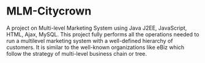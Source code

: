# MLM-Citycrown
A project on Multi-level Marketing System using Java J2EE, JavaScript, HTML, Ajax, MySQL. This project fully performs all the operations needed to run a multilevel marketing system with a well-defined hierarchy of customers. It is similar to the well-known organizations like eBiz which follow the strategy of multi-level business chain or tree.
